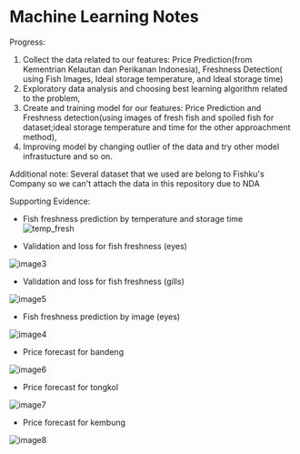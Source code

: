 # Machine Learning Notes

Progress:
1. Collect the data related to our features: Price Prediction(from Kementrian Kelautan dan Perikanan Indonesia), Freshness Detection( using Fish Images, Ideal storage temperature, and Ideal storage time)
2. Exploratory data analysis and choosing best learning algorithm related to the problem,
3. Create and training model for our features: Price Prediction and Freshness detection(using images of fresh fish and spoiled fish for dataset;ideal storage temperature and time for the other approachment method),
4. Improving model by changing outlier of the data and try other model infrastucture and so on.


Additional note: Several dataset that we used are belong to Fishku's Company so we can't attach the data in this repository due to NDA

Supporting Evidence:
- Fish freshness prediction by temperature and storage time
![temp_fresh](https://github.com/firahmhh/OCTOFISH-CHECKPOINT/assets/41560084/412570a8-c586-4019-94d2-b3cbcdbb91c3)

- Validation and loss for fish freshness (eyes)

![image3](https://github.com/firahmhh/OCTOFISH-CHECKPOINT/assets/41560084/84407a2c-2291-4426-a6fe-9d9b21dcb5a8)

- Validation and loss for fish freshness (gills)

![image5](https://github.com/firahmhh/OCTOFISH-CHECKPOINT/assets/41560084/5bcae476-9242-47df-98dd-27c763461905)

- Fish freshness prediction by image (eyes)

![image4](https://github.com/firahmhh/OCTOFISH-CHECKPOINT/assets/41560084/1bf23062-6383-4c7c-ab29-75091e3b7bbe)

- Price forecast for bandeng

![image6](https://github.com/firahmhh/OCTOFISH-CHECKPOINT/assets/41560084/a3921566-77b7-46f1-936c-f6215856f14b)

- Price forecast for tongkol

![image7](https://github.com/firahmhh/OCTOFISH-CHECKPOINT/assets/41560084/3a29515d-b7a4-4ef3-8b30-1652f49918cb)

- Price forecast for kembung

![image8](https://github.com/firahmhh/OCTOFISH-CHECKPOINT/assets/41560084/7b643b0f-dbab-4827-a83e-aaa08bdf4977)

